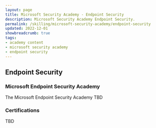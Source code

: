 ```yaml
---
layout: page
title: Microsoft Security Academy - Endpoint Security
description: Microsoft Security Academy Endpoint Security.
permalink: /skilling/microsoft-security-academy/endpoint-security
updated: 2022-12-01
showbreadcrumb: true
tags: 
- academy content
- microsoft security academy
- endpoint security
---
```


## Endpoint Security

### Microsoft Endpoint Security Academy
The Microsoft Endpoint Security Academy TBD


### Certifications
TBD